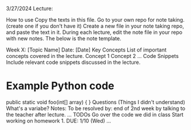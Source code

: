 3/27/2024 Lecture:

How to use
Copy the texts in this file.
Go to your own repo for note taking. (create one if you don't have it)
Create a new file in your note taking repo, and paste the text in it.
During each lecture, edit the note file in your repo with new notes.
The below is the note template.

Week X: [Topic Name]
Date: [Date]
Key Concepts
List of important concepts covered in the lecture.
Concept 1
Concept 2
...
Code Snippets
Include relevant code snippets discussed in the lecture.

# Example Python code
public static void foo(int[] array) {
}
Questions (Things I didn't understand)
What's a variabe?
Notes:
To be resolved by: end of 2nd week by talking to the teacher after lecture.
...
TODOs
 Go over the code we did in class
 Start working on homework 1. DUE: 1/10 (Wed)
 ...
